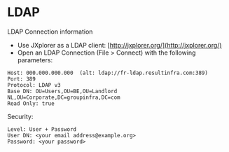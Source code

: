 # LDAP

LDAP Connection information

* Use JXplorer as a LDAP client: [http://jxplorer.org/](http://jxplorer.org/)
* Open an LDAP Connection (File > Connect) with the following parameters:

```
Host: 000.000.000.000  (alt: ldap://fr-ldap.resultinfra.com:389)
Port: 389
Protocol: LDAP v3
Base DN: OU=Users,OU=BE,OU=Landlord NL,OU=Corporate,DC=groupinfra,DC=com
Read Only: true
```

Security:

```
Level: User + Password
User DN: <your email address@example.org>
Password: <your password>
```

